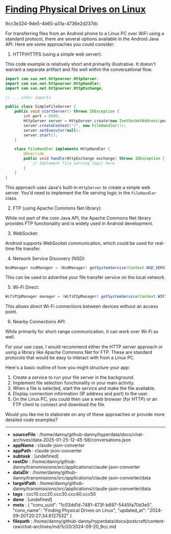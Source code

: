 # [Finding Physical Drives on Linux](https://claude.ai/chat/1c03dd1d-7481-473f-b697-5445fa70d3e5)

9cc3e324-9de5-4b65-a31a-4736e2d237dc

 For transferring files from an Android phone to a Linux PC over WiFi using a standard protocol, there are several options available in the Android Java API. Here are some approaches you could consider:

1. HTTP/HTTPS (using a simple web server):

<antThinking>This code example is relatively short and primarily illustrative. It doesn't warrant a separate artifact and fits well within the conversational flow.</antThinking>

```java
import com.sun.net.httpserver.HttpServer;
import com.sun.net.httpserver.HttpHandler;
import com.sun.net.httpserver.HttpExchange;

// ... other imports

public class SimpleFileServer {
    public void startServer() throws IOException {
        int port = 8000;
        HttpServer server = HttpServer.create(new InetSocketAddress(port), 0);
        server.createContext("/", new FileHandler());
        server.setExecutor(null);
        server.start();
    }

    class FileHandler implements HttpHandler {
        @Override
        public void handle(HttpExchange exchange) throws IOException {
            // Implement file serving logic here
        }
    }
}
```

This approach uses Java's built-in `HttpServer` to create a simple web server. You'd need to implement the file serving logic in the `FileHandler` class.

2. FTP (using Apache Commons Net library):

While not part of the core Java API, the Apache Commons Net library provides FTP functionality and is widely used in Android development.

3. WebSocket:

Android supports WebSocket communication, which could be used for real-time file transfer.

4. Network Service Discovery (NSD):

```java
NsdManager nsdManager = (NsdManager) getSystemService(Context.NSD_SERVICE);
```

This can be used to advertise your file transfer service on the local network.

5. Wi-Fi Direct:

```java
WifiP2pManager manager = (WifiP2pManager) getSystemService(Context.WIFI_P2P_SERVICE);
```

This allows direct Wi-Fi connections between devices without an access point.

6. Nearby Connections API:

While primarily for short-range communication, it can work over Wi-Fi as well.

For your use case, I would recommend either the HTTP server approach or using a library like Apache Commons Net for FTP. These are standard protocols that would be easy to interact with from a Linux PC.

Here's a basic outline of how you might structure your app:

1. Create a service to run your file server in the background.
2. Implement file selection functionality in your main activity.
3. When a file is selected, start the service and make the file available.
4. Display connection information (IP address and port) to the user.
5. On the Linux PC, you could then use a web browser (for HTTP) or an FTP client to connect and download the file.

Would you like me to elaborate on any of these approaches or provide more detailed code examples?

---

* **sourceFile** : /home/danny/github-danny/hyperdata/docs/chat-archives/data-2025-01-25-12-45-58/conversations.json
* **appName** : claude-json-converter
* **appPath** : claude-json-converter
* **subtask** : [undefined]
* **rootDir** : /home/danny/github-danny/transmissions/src/applications/claude-json-converter
* **dataDir** : /home/danny/github-danny/transmissions/src/applications/claude-json-converter/data
* **targetPath** : /home/danny/github-danny/transmissions/src/applications/claude-json-converter/data
* **tags** : ccc10.ccc20.ccc30.ccc40.ccc50
* **done** : [undefined]
* **meta** : {
  "conv_uuid": "1c03dd1d-7481-473f-b697-5445fa70d3e5",
  "conv_name": "Finding Physical Drives on Linux",
  "updated_at": "2024-09-20T20:27:34.612753Z"
}
* **filepath** : /home/danny/github-danny/hyperdata/docs/postcraft/content-raw/chat-archives/md/1c03/2024-09-20_9cc.md
